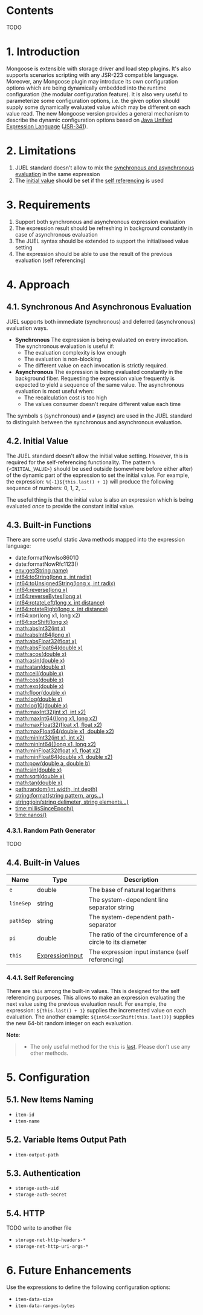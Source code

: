 # Contents

TODO

# 1. Introduction

Mongoose is extensible with storage driver and load step plugins. It's also supports scenarios scripting with any
JSR-223 compatible language. Moreover, any Mongoose plugin may introduce its own configuration options which are being
dynamically embedded into the runtime configuration (the modular configuration feature). It is also very useful to
parameterize some configuration options, i.e. the given option should supply some dynamically evaluated value which may
be different on each value read. The new Mongoose version provides a general mechanism to describe the dynamic
configuration options based on [Java Unified Expression Language](http://juel.sourceforge.net/index.html)
([JSR-341](https://github.com/javaee/el-spec/blob/master/spec/SATCK%20JSR%20341%20Expression%20Language%203.0%202.20.13.pdf)).

# 2. Limitations

1. JUEL standard doesn't allow to mix the [synchronous and asynchronous evaluation](#41-synchronous-and-asynchronous-evaluation) in the same expression
2. The [initial value](#42-initial-value) should be set if the [self referencing](#431-self-referencing) is used

# 3. Requirements

1. Support both synchronous and asynchronous expression evaluation
2. The expression result should be refreshing in background constantly in case of asynchronous evaluation
3. The JUEL syntax should be extended to support the initial/seed value setting
4. The expression should be able to use the result of the previous evaluation (self referencing)

# 4. Approach

## 4.1. Synchronous And Asynchronous Evaluation

JUEL supports both immediate (synchronous) and deferred (asynchronous) evaluation ways.

* **Synchronous**
The expression is being evaluated on every invocation. The synchronous evaluation is useful if:
    * The evaluation complexity is low enough
    * The evaluation is non-blocking
    * The different value on each invocation is strictly required.
* **Asynchronous**
The expression is being evaluated constantly in the background fiber. Requesting the expression value frequently is
expected to yield a sequence of the same value. The asynchronous evaluation is most useful when:
    * The recalculation cost is too high
    * The values consumer doesn't require different value each time

The symbols `$` (synchronous) and `#` (async) are used in the JUEL standard to distinguish between the synchronous and
asynchronous evaluation.

## 4.2. Initial Value

The JUEL standard doesn't allow the initial value setting. However, this is required for the self-referencing
functionality. The pattern
`%{<INITIAL_VALUE>}`
should be used outside (somewhere before either after) of the dynamic part of the expression to set the initial value.
For example, the expression:
`%{-1}${this.last() + 1}`
will produce the following sequence of numbers: 0, 1, 2, ...

The useful thing is that the initial value is also an expression which is being evaluated *once* to provide the
constant initial value.

## 4.3. Built-in Functions

There are some useful static Java methods mapped into the expression language:
* date:formatNowIso8601()
* date:formatNowRfc1123()
* [env:get(String name)](https://docs.oracle.com/en/java/javase/11/docs/api/java.base/java/lang/System.html#getenv(java.lang.String))
* [int64:toString(long x, int radix)](https://docs.oracle.com/en/java/javase/11/docs/api/java.base/java/lang/Long.html#toString(long,int))
* [int64:toUnsignedString(long x, int radix)](https://docs.oracle.com/en/java/javase/11/docs/api/java.base/java/lang/Long.html#toUnsignedString(long,int))
* [int64:reverse(long x)](https://docs.oracle.com/en/java/javase/11/docs/api/java.base/java/lang/Long.html#reverse(long))
* [int64:reverseBytes(long x)](https://docs.oracle.com/en/java/javase/11/docs/api/java.base/java/lang/Long.html#reverseBytes(long))
* [int64:rotateLeft(long x, int distance)](https://docs.oracle.com/en/java/javase/11/docs/api/java.base/java/lang/Long.html#rotateLeft(long,int))
* [int64:rotateRight(long x, int distance)](https://docs.oracle.com/en/java/javase/11/docs/api/java.base/java/lang/Long.html#rotateRight(long,int))
* int64:xor(long x1, long x2)
* [int64:xorShift(long x)](https://github.com/akurilov/java-commons/blob/a3cfeb4ed0985dc22832ce370b902de46f19062e/src/main/java/com/github/akurilov/commons/math/MathUtil.java#L34)
* [math:absInt32(int x)](https://docs.oracle.com/en/java/javase/11/docs/api/java.base/java/lang/Math.html#abs(int))
* [math:absInt64(long x)](https://docs.oracle.com/en/java/javase/11/docs/api/java.base/java/lang/Math.html#abs(long))
* [math:absFloat32(float x)](https://docs.oracle.com/en/java/javase/11/docs/api/java.base/java/lang/Math.html#abs(float))
* [math:absFloat64(double x)](https://docs.oracle.com/en/java/javase/11/docs/api/java.base/java/lang/Math.html#abs(double))
* [math:acos(double x)](https://docs.oracle.com/en/java/javase/11/docs/api/java.base/java/lang/Math.html#acos(double))
* [math:asin(double x)](https://docs.oracle.com/en/java/javase/11/docs/api/java.base/java/lang/Math.html#asin(double))
* [math:atan(double x)](https://docs.oracle.com/en/java/javase/11/docs/api/java.base/java/lang/Math.html#atan(double))
* [math:ceil(double x)](https://docs.oracle.com/en/java/javase/11/docs/api/java.base/java/lang/Math.html#ceil(double))
* [math:cos(double x)](https://docs.oracle.com/en/java/javase/11/docs/api/java.base/java/lang/Math.html#cos(double))
* [math:exp(double x)](https://docs.oracle.com/en/java/javase/11/docs/api/java.base/java/lang/Math.html#exp(double))
* [math:floor(double x)](https://docs.oracle.com/en/java/javase/11/docs/api/java.base/java/lang/Math.html#floor(double))
* [math:log(double x)](https://docs.oracle.com/en/java/javase/11/docs/api/java.base/java/lang/Math.html#log(double))
* [math:log10(double x)](https://docs.oracle.com/en/java/javase/11/docs/api/java.base/java/lang/Math.html#log10(double))
* [math:maxInt32(int x1, int x2)](https://docs.oracle.com/en/java/javase/11/docs/api/java.base/java/lang/Math.html#max(int,int))
* [math:maxInt64((long x1, long x2)](https://docs.oracle.com/en/java/javase/11/docs/api/java.base/java/lang/Math.html#max(long,long))
* [math:maxFloat32(float x1, float x2)](https://docs.oracle.com/en/java/javase/11/docs/api/java.base/java/lang/Math.html#max(float,float))
* [math:maxFloat64(double x1, double x2)](https://docs.oracle.com/en/java/javase/11/docs/api/java.base/java/lang/Math.html#max(double,double))
* [math:minInt32(int x1, int x2)](https://docs.oracle.com/en/java/javase/11/docs/api/java.base/java/lang/Math.html#min(int,int))
* [math:minInt64((long x1, long x2)](https://docs.oracle.com/en/java/javase/11/docs/api/java.base/java/lang/Math.html#min(long,long))
* [math:minFloat32(float x1, float x2)](https://docs.oracle.com/en/java/javase/11/docs/api/java.base/java/lang/Math.html#min(float,float))
* [math:minFloat64(double x1, double x2)](https://docs.oracle.com/en/java/javase/11/docs/api/java.base/java/lang/Math.html#min(double,double))
* [math:pow(double a, double b)](https://docs.oracle.com/en/java/javase/11/docs/api/java.base/java/lang/Math.html#pow(double,double))
* [math:sin(double x)](https://docs.oracle.com/en/java/javase/11/docs/api/java.base/java/lang/Math.html#sin(double))
* [math:sqrt(double x)](https://docs.oracle.com/en/java/javase/11/docs/api/java.base/java/lang/Math.html#sqrt(double))
* [math:tan(double x)](https://docs.oracle.com/en/java/javase/11/docs/api/java.base/java/lang/Math.html#tan(double))
* [path:random(int width, int depth)](#421-random-path-generator)
* [string:format(string pattern, args...)](https://docs.oracle.com/en/java/javase/11/docs/api/java.base/java/lang/String.html#format(java.lang.String,java.lang.Object...))
* [string:join(string delimeter, string elements...)](https://docs.oracle.com/en/java/javase/11/docs/api/java.base/java/lang/String.html#join(java.lang.CharSequence,java.lang.CharSequence...))
* [time:millisSinceEpoch()](https://docs.oracle.com/en/java/javase/11/docs/api/java.base/java/lang/System.html#currentTimeMillis())
* [time:nanos()](https://docs.oracle.com/en/java/javase/11/docs/api/java.base/java/lang/System.html#nanoTime())

### 4.3.1. Random Path Generator

TODO

## 4.4. Built-in Values

| Name | Type | Description |
|------|------|-------------|
| `e` | double | The base of natural logarithms
| `lineSep` | string | The system-dependent line separator string
| `pathSep` | string | The system-dependent path-separator
| `pi` | double | The ratio of the circumference of a circle to its diameter
| `this` | [ExpressionInput](https://github.com/akurilov/java-commons/blob/master/src/main/java/com/github/akurilov/commons/io/el/ExpressionInput.java) | The expression input instance (self referencing)

### 4.4.1. Self Referencing

There are `this` among the built-in values. This is designed for the self referencing purposes. This allows to make an
expression evaluating the next value using the previous evaluation result. For example, the expression:
```${this.last() + 1}```
supplies the incremented value on each evaluation. The another example:
```${int64:xorShift(this.last())}```
supplies the new 64-bit random integer on each evaluation.

**Note**:
> * The only useful method for the `this` is [last](https://github.com/akurilov/java-commons/blob/a3cfeb4ed0985dc22832ce370b902de46f19062e/src/main/java/com/github/akurilov/commons/io/el/ExpressionInput.java#L35). Please don't use any other methods.

# 5. Configuration

## 5.1. New Items Naming

* `item-id`
* `item-name`

## 5.2. Variable Items Output Path

* `item-output-path`

## 5.3. Authentication

* `storage-auth-uid`
* `storage-auth-secret`

## 5.4. HTTP

TODO write to another file

* `storage-net-http-headers-*`
* `storage-net-http-uri-args-*`

# 6. Future Enhancements

Use the expressions to define the following configuration options:
* `item-data-size`
* `item-data-ranges-bytes`
